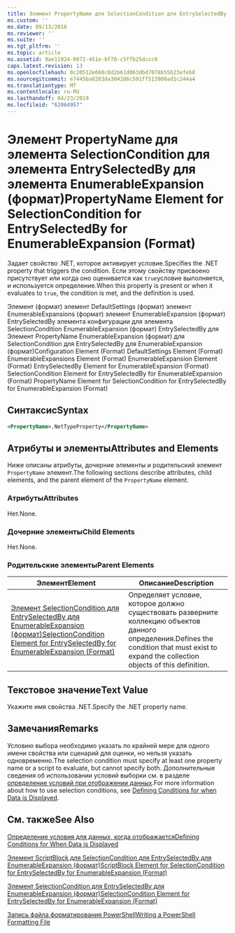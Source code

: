 ```yaml
---
title: Элемент PropertyName для SelectionCondition для EntrySelectedBy для EnumerableExpansion (формат) | Документация Майкрософт
ms.custom: ''
ms.date: 09/13/2016
ms.reviewer: ''
ms.suite: ''
ms.tgt_pltfrm: ''
ms.topic: article
ms.assetid: 9ae11924-0072-451e-bf70-c5ffb25dccc0
caps.latest.revision: 13
ms.openlocfilehash: 0c20512e660c8d2b61d063dbd7078b55b23efeb8
ms.sourcegitcommit: e7445ba8203da304286c591ff513900ad1c244a4
ms.translationtype: MT
ms.contentlocale: ru-RU
ms.lasthandoff: 04/23/2019
ms.locfileid: "62064957"
---
```

# <a name="propertyname-element-for-selectioncondition-for-entryselectedby-for-enumerableexpansion-format"></a><span data-ttu-id="39a02-102">Элемент PropertyName для элемента SelectionCondition для элемента EntrySelectedBy для элемента EnumerableExpansion (формат)</span><span class="sxs-lookup"><span data-stu-id="39a02-102">PropertyName Element for SelectionCondition for EntrySelectedBy for EnumerableExpansion (Format)</span></span>

<span data-ttu-id="39a02-103">Задает свойство .NET, которое активирует условие.</span><span class="sxs-lookup"><span data-stu-id="39a02-103">Specifies the .NET property that triggers the condition.</span></span> <span data-ttu-id="39a02-104">Если этому свойству присвоено присутствует или когда оно оценивается как `true`условие выполняется, и используется определение.</span><span class="sxs-lookup"><span data-stu-id="39a02-104">When this property is present or when it evaluates to `true`, the condition is met, and the definition is used.</span></span>

<span data-ttu-id="39a02-105">Элемент (формат) элемент DefaultSettings (формат) элемент EnumerableExpansions (формат) элемент EnumerableExpansion (формат) EntrySelectedBy элемента конфигурации для элемента SelectionCondition EnumerableExpansion (формат) EntrySelectedBy для Элемент PropertyName EnumerableExpansion (формат) для SelectionCondition для EntrySelectedBy для EnumerableExpansion (формат)</span><span class="sxs-lookup"><span data-stu-id="39a02-105">Configuration Element (Format) DefaultSettings Element (Format) EnumerableExpansions Element (Format) EnumerableExpansion Element (Format) EntrySelectedBy Element for EnumerableExpansion (Format) SelectionCondition Element for EntrySelectedBy for EnumerableExpansion (Format) PropertyName Element for SelectionCondition for EntrySelectedBy for EnumerableExpansion (Format)</span></span>

## <a name="syntax"></a><span data-ttu-id="39a02-106">Синтаксис</span><span class="sxs-lookup"><span data-stu-id="39a02-106">Syntax</span></span>

```xml
<PropertyName>.NetTypeProperty</PropertyName>
```

## <a name="attributes-and-elements"></a><span data-ttu-id="39a02-107">Атрибуты и элементы</span><span class="sxs-lookup"><span data-stu-id="39a02-107">Attributes and Elements</span></span>

<span data-ttu-id="39a02-108">Ниже описаны атрибуты, дочерние элементы и родительский элемент `PropertyName` элемент.</span><span class="sxs-lookup"><span data-stu-id="39a02-108">The following sections describe attributes, child elements, and the parent element of the `PropertyName` element.</span></span>

### <a name="attributes"></a><span data-ttu-id="39a02-109">Атрибуты</span><span class="sxs-lookup"><span data-stu-id="39a02-109">Attributes</span></span>

<span data-ttu-id="39a02-110">Нет.</span><span class="sxs-lookup"><span data-stu-id="39a02-110">None.</span></span>

### <a name="child-elements"></a><span data-ttu-id="39a02-111">Дочерние элементы</span><span class="sxs-lookup"><span data-stu-id="39a02-111">Child Elements</span></span>

<span data-ttu-id="39a02-112">Нет.</span><span class="sxs-lookup"><span data-stu-id="39a02-112">None.</span></span>

### <a name="parent-elements"></a><span data-ttu-id="39a02-113">Родительские элементы</span><span class="sxs-lookup"><span data-stu-id="39a02-113">Parent Elements</span></span>

|<span data-ttu-id="39a02-114">Элемент</span><span class="sxs-lookup"><span data-stu-id="39a02-114">Element</span></span>|<span data-ttu-id="39a02-115">Описание</span><span class="sxs-lookup"><span data-stu-id="39a02-115">Description</span></span>|
|-------------|-----------------|
|[<span data-ttu-id="39a02-116">Элемент SelectionCondition для EntrySelectedBy для EnumerableExpansion (формат)</span><span class="sxs-lookup"><span data-stu-id="39a02-116">SelectionCondition Element for EntrySelectedBy for EnumerableExpansion (Format)</span></span>](./selectioncondition-element-for-entryselectedby-for-enumerableexpansion-format.md)|<span data-ttu-id="39a02-117">Определяет условие, которое должно существовать разверните коллекцию объектов данного определения.</span><span class="sxs-lookup"><span data-stu-id="39a02-117">Defines the condition that must exist to expand the collection objects of this definition.</span></span>|

## <a name="text-value"></a><span data-ttu-id="39a02-118">Текстовое значение</span><span class="sxs-lookup"><span data-stu-id="39a02-118">Text Value</span></span>

<span data-ttu-id="39a02-119">Укажите имя свойства .NET.</span><span class="sxs-lookup"><span data-stu-id="39a02-119">Specify the .NET property name.</span></span>

## <a name="remarks"></a><span data-ttu-id="39a02-120">Замечания</span><span class="sxs-lookup"><span data-stu-id="39a02-120">Remarks</span></span>

<span data-ttu-id="39a02-121">Условию выбора необходимо указать по крайней мере для одного имени свойства или сценарий для оценки, но нельзя указать одновременно.</span><span class="sxs-lookup"><span data-stu-id="39a02-121">The selection condition must specify at least one property name or a script to evaluate, but cannot specify both.</span></span> <span data-ttu-id="39a02-122">Дополнительные сведения об использовании условий выборки см. в разделе [определение условий при отображении данных](./defining-conditions-for-displaying-data.md).</span><span class="sxs-lookup"><span data-stu-id="39a02-122">For more information about how to use selection conditions, see [Defining Conditions for when Data is Displayed](./defining-conditions-for-displaying-data.md).</span></span>

## <a name="see-also"></a><span data-ttu-id="39a02-123">См. также</span><span class="sxs-lookup"><span data-stu-id="39a02-123">See Also</span></span>

[<span data-ttu-id="39a02-124">Определение условия для данных, когда отображается</span><span class="sxs-lookup"><span data-stu-id="39a02-124">Defining Conditions for When Data is Displayed</span></span>](./defining-conditions-for-displaying-data.md)

[<span data-ttu-id="39a02-125">Элемент ScriptBlock для SelectionCondition для EntrySelectedBy для EnumerableExpansion (формат)</span><span class="sxs-lookup"><span data-stu-id="39a02-125">ScriptBlock Element for SelectionCondition for EntrySelectedBy for EnumerableExpansion (Format)</span></span>](./scriptblock-element-for-selectioncondition-for-entryselectedby-for-enumerableexpansion-format.md)

[<span data-ttu-id="39a02-126">Элемент SelectionCondition для EntrySelectedBy для EnumerableExpansion (формат)</span><span class="sxs-lookup"><span data-stu-id="39a02-126">SelectionCondition Element for EntrySelectedBy for EnumerableExpansion (Format)</span></span>](./selectioncondition-element-for-entryselectedby-for-enumerableexpansion-format.md)

[<span data-ttu-id="39a02-127">Запись файла форматирования PowerShell</span><span class="sxs-lookup"><span data-stu-id="39a02-127">Writing a PowerShell Formatting File</span></span>](./writing-a-powershell-formatting-file.md)

